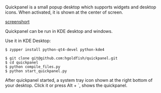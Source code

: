 Quickpanel is a small popup desktop which supports widgets and desktop icons. When activated, it is shown at the center of screen.

[screenshort](http://hgoldfish.com/static/quickpanel_screenshot.png)

Quickpanel can be run in KDE desktop and windows.

Use it in KDE Desktop:

    $ zypper install python-qt4-devel python-kde4

    $ git clone git@github.com:hgoldfish/quickpanel.git
    $ cd quickpanel
    $ python compile_files.py
    $ python start_quickpanel.py

After quickpanel started, a system tray icon shown at the right bottom of your desktop. Click it or press Alt + `, shows the quickpanel.

